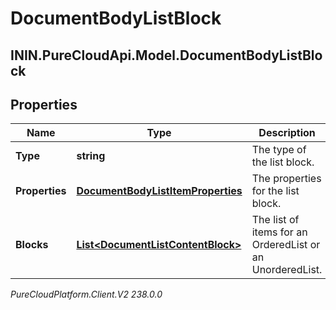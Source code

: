 # DocumentBodyListBlock

## ININ.PureCloudApi.Model.DocumentBodyListBlock

## Properties

|Name | Type | Description | Notes|
|------------ | ------------- | ------------- | -------------|
| **Type** | **string** | The type of the list block. | |
| **Properties** | [**DocumentBodyListItemProperties**](DocumentBodyListItemProperties) | The properties for the list block. | [optional] |
| **Blocks** | [**List&lt;DocumentListContentBlock&gt;**](DocumentListContentBlock) | The list of items for an OrderedList or an UnorderedList. | |



_PureCloudPlatform.Client.V2 238.0.0_
